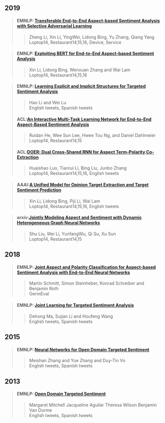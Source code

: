 ## 2019

>#### EMNLP: [Transferable End-to-End Aspect-based Sentiment Analysis with Selective Adversarial Learning](./paper/2019_EMNLP_Transferable-E2E.pdf)  
>>Zheng Li, Xin Li, YingWei, Lidong Bing, Yu Zhang, Qiang Yang    
>>Loptop14, Restaurant14,15,16, Device, Service

>#### EMNLP: [Exploiting BERT for End-to-End Aspect-based Sentiment Analysis](./paper/2019_EMNLP_Exploiting_BERT_for_End-to-End_Aspect-based_Sentiment_Analysis.pdf)  
>>Xin Li, Lidong Bing, Wenxuan Zhang and Wai Lam   
>>Loptop14, Restaurant14,15,16

>#### EMNLP: [Learning Explicit and Implicit Structures for Targeted Sentiment Analysis](./paper/2019_EMNLP_EI.pdf)  
>>Hao Li and Wei Lu   
>>English tweets, Spanish tweets
>
>#### ACL:[An Interactive Multi-Task Learning Network for End-to-End Aspect-Based Sentiment Analysis](./paper/2019_ACL_IMN-E2E.pdf)
>>Ruidan He, Wee Sun Lee, Hwee Tou Ng, and Daniel Dahlmeier   
>>Loptop14, Restaurant14,15
>
>#### ACL:[DOER: Dual Cross-Shared RNN for Aspect Term-Polarity Co-Extraction](./paper/2019_ACL_DOER.pdf)
>>Huaishao Luo, Tianrui Li, Bing Liu, Junbo Zhang   
>>Loptop14, Restaurant14,15,16, English tweets

>#### AAAI:[A Unified Model for Opinion Target Extraction and Target Sentiment Prediction](./paper/2019_AAAI_E2E.pdf)
>>Xin Li, Lidong Bing, Piji Li, Wai Lam   
>>Loptop14, Restaurant14,15,16, English tweets

>#### arxiv:[Jointly Modeling Aspect and Sentiment with Dynamic Heterogeneous Graph Neural Networks](./paper/2019_arxiv_peking-E2E.pdf)
>>Shu Liu, Wei Li, YunfangWu, Qi Su, Xu Sun    
>>Loptop14, Restaurant14,15 

## 2018

>#### EMNLP: [Joint Aspect and Polarity Classification for Aspect-based Sentiment Analysis with End-to-End Neural Networks](./paper/2018_EMNLP_GermEval-E2E.pdf)
>>Martin Schmitt, Simon Steinheber, Konrad Schreiber and Benjamin Roth    
>>GermEval

>#### EMNLP: [Joint Learning for Targeted Sentiment Analysis](./paper/2018_EMNLP_HMBi-E2E.pdf)
>>Dehong Ma, Sujian Li and Houfeng Wang    
>>English tweets, Spanish tweets

## 2015

>#### EMNLP: [Neural Networks for Open Domain Targeted Sentiment](./paper/2015_EMNLP_E2E.pdf)
>>Meishan Zhang and Yue Zhang and Duy-Tin Vo     
>>English tweets, Spanish tweets

## 2013

>#### EMNLP: [Open Domain Targeted Sentiment](./paper/2013_EMNLP_E2E.pdf)
>>Margaret Mitchell Jacqueline Aguilar Theresa Wilson Benjamin Van Durme    
>>English tweets, Spanish tweets
